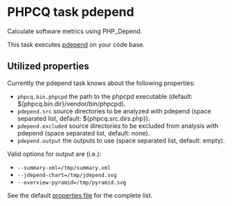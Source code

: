 PHPCQ task pdepend
==================

Calculate software metrics using PHP_Depend.

This task executes [pdepend](https://http://pdepend.org/) on your code base.

Utilized properties
-------------------

Currently the pdepend task knows about the following properties:
* `phpcq.bin.phpcpd` the path to the phpcpd executable (default: ${phpcq.bin.dir}/vendor/bin/phpcpd).
* `pdepend.src` source directories to be analyzed with pdepend (space separated list, default: ${phpcq.src.dirs.php}).
* `pdepend.excluded` source directories to be excluded from analysis with pdepend (space separated list, default: none).
* `pdepend.output` the outputs to use (space separated list, default: empty).

Valid options for output are (i.e.):
* `--summary-xml=/tmp/summary.xml`
* `--jdepend-chart=/tmp/jdepend.svg`
* `--overview-pyramid=/tmp/pyramid.svg`

See the default [properties file](default.properties) for the complete list.

